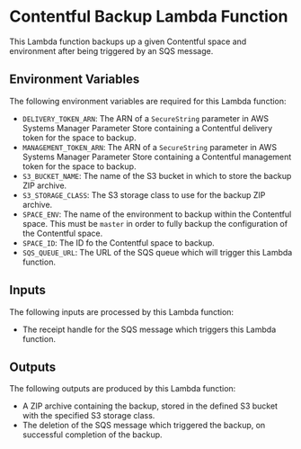 # Contentful Backup Lambda Function
This Lambda function backups up a given Contentful space and environment after being triggered by an SQS message.

## Environment Variables
The following environment variables are required for this Lambda function:

- `DELIVERY_TOKEN_ARN`: The ARN of a `SecureString` parameter in AWS Systems Manager Parameter Store containing a Contentful delivery token for the space to backup.
- `MANAGEMENT_TOKEN_ARN`: The ARN of a `SecureString` parameter in AWS Systems Manager Parameter Store containing a Contentful management token for the space to backup.
- `S3_BUCKET_NAME`: The name of the S3 bucket in which to store the backup ZIP archive.
- `S3_STORAGE_CLASS`: The S3 storage class to use for the backup ZIP archive.
- `SPACE_ENV`: The name of the environment to backup within the Contentful space. This must be `master` in order to fully backup the configuration of the Contentful space.
- `SPACE_ID`: The ID fo the Contentful space to backup.
- `SQS_QUEUE_URL`: The URL of the SQS queue which will trigger this Lambda function.
  
## Inputs
The following inputs are processed by this Lambda function:

- The receipt handle for the SQS message which triggers this Lambda function.

## Outputs
The following outputs are produced by this Lambda function:

- A ZIP archive containing the backup, stored in the defined S3 bucket with the specified S3 storage class.
- The deletion of the SQS message which triggered the backup, on successful completion of the backup.